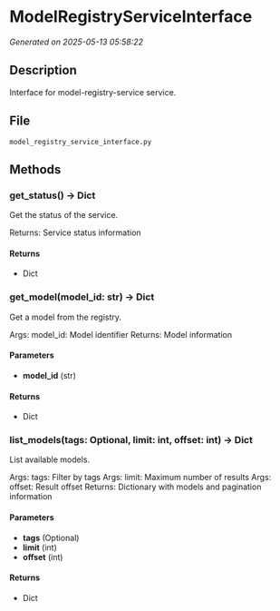 # ModelRegistryServiceInterface

*Generated on 2025-05-13 05:58:22*

## Description

Interface for model-registry-service service.

## File

`model_registry_service_interface.py`

## Methods

### get_status() -> Dict

Get the status of the service.

Returns:
    Service status information

#### Returns

- Dict

### get_model(model_id: str) -> Dict

Get a model from the registry.

Args:
    model_id: Model identifier
Returns:
    Model information

#### Parameters

- **model_id** (str)

#### Returns

- Dict

### list_models(tags: Optional, limit: int, offset: int) -> Dict

List available models.

Args:
    tags: Filter by tags
Args:
    limit: Maximum number of results
Args:
    offset: Result offset
Returns:
    Dictionary with models and pagination information

#### Parameters

- **tags** (Optional)
- **limit** (int)
- **offset** (int)

#### Returns

- Dict

